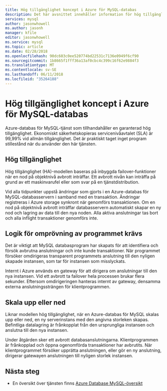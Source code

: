 ```yaml
---
title: Hög tillgänglighet koncept i Azure för MySQL-databas
description: Det här avsnittet innehåller information för hög tillgänglighet när du använder Azure-databas för MySQL
services: mysql
author: jasonwhowell
ms.author: jasonh
manager: kfile
editor: jasonwhowell
ms.service: mysql
ms.topic: article
ms.date: 02/28/2018
ms.openlocfilehash: 90dc603c0ee520774bd22531c7136e0949f6cf90
ms.sourcegitcommit: 1b8665f1fff36a13af0cbc4c399c16f62e9884f3
ms.translationtype: MT
ms.contentlocale: sv-SE
ms.lasthandoff: 06/11/2018
ms.locfileid: "35264188"
---
```

# <a name="high-availability-concepts-in-azure-database-for-mysql"></a>Hög tillgänglighet koncept i Azure för MySQL-databas
Azure-databas för MySQL-tjänst som tillhandahåller en garanterad hög tillgänglighet. Ekonomiskt säkerhetskopieras servicenivåavtalet (SLA) är 99,99% vid allmän tillgänglighet. Det är praktiskt taget inget program stillestånd när du använder den här tjänsten.

## <a name="high-availability"></a>Hög tillgänglighet
Hög tillgänglighet (HA)-modellen baseras på inbyggda failover-funktioner när en nod på objektnivå avbrott inträffar. Ett avbrott nivån kan inträffa på grund av ett maskinvarufel eller som svar på en tjänstdistribution.

Vid alla tidpunkter uppstå ändringar som gjorts i en Azure-databas för MySQL-databasservern i samband med en transaktion. Ändringar registreras i Azure storage synkront när genomförs transaktionen. Om en nod på objektnivå avbrott inträffar databasservern automatiskt skapar en ny nod och lagring av data till den nya noden. Alla aktiva anslutningar tas bort och alla inflight transaktioner genomförs inte.

## <a name="application-retry-logic-is-essential"></a>Logik för omprövning av programmet krävs
Det är viktigt att MySQL databasprogram har skapats för att identifiera och försök avbrutna anslutningar och inte kunde transaktioner. När programmet försöker omdirigeras transparent programmets anslutning till den nyligen skapade instansen, som tar för instansen som misslyckats.

Internt i Azure används en gateway för att dirigera om anslutningar till den nya instansen. Vid ett avbrott ta failover hela processen brukar flera sekunder. Eftersom omdirigeringen hanteras internt av gateway, densamma externa anslutningssträngen för klientprogrammen.

## <a name="scaling-up-or-down"></a>Skala upp eller ned
Liknar modellen hög tillgänglighet, när en Azure-databas för MySQL skalas upp eller ned, en ny serverinstans med den angivna storleken skapas. Befintliga datalagring är frånkopplat från den ursprungliga instansen och anslutna till den nya instansen.

Under åtgärden sker ett avbrott databasanslutningarna. Klientprogrammen är frånkopplad och öppna ogenomförda transaktioner har avbrutits. När klientprogrammet försöker upprätta anslutningen, eller gör en ny anslutning, dirigerar gatewayen anslutningen till nyligen storlek instansen. 

## <a name="next-steps"></a>Nästa steg
- En översikt över tjänsten finns [Azure Database MySQL-översikt](overview.md)
